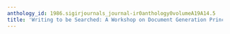 ```yaml
---
anthology_id: 1986.sigirjournals_journal-ir0anthology0volumeA19A14.5
title: 'Writing to be Searched: A Workshop on Document Generation Principles'
---
```

